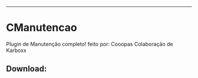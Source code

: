 ---
# CManutencao

 Plugin de Manutenção completo!
 feito por: Cooopas
 Colaboração de Karboxx
 
 Download:
 ---
